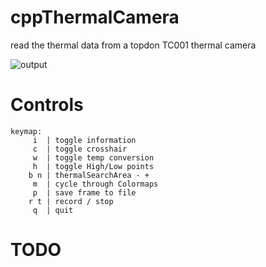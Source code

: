 # cppThermalCamera

read the thermal data from a topdon TC001 thermal camera

![output](.git-assets/capture-1.png)


# Controls

```shell
keymap:
     i  | toggle information
     c  | toggle crosshair
     w  | toggle temp conversion
     h  | toggle High/Low points
    b n | thermalSearchArea - +
     m  | cycle through Colormaps
     p  | save frame to file
    r t | record / stop
     q  | quit
```

# TODO 

